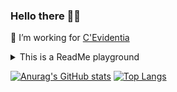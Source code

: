 ### Hello there 🧔🏼

🔭 I’m working for [C'Evidentia](https://cevidentia.com/)

<details>
    <summary>This is a ReadMe playground</summary>
    HOLA !
    [![Anurag's GitHub stats](https://github-readme-stats.vercel.app/api?username=PiRB&show_icons=true&theme=dracula)](https://github.com/anuraghazra/github-readme-stats)
</details>

[![Anurag's GitHub stats](https://github-readme-stats.vercel.app/api?username=PiRB&show_icons=true&theme=dracula)](https://github.com/anuraghazra/github-readme-stats)
[![Top Langs](https://github-readme-stats.vercel.app/api/top-langs/?username=PiRB&layout=donut&theme=dracula&hide=css)](https://github.com/anuraghazra/github-readme-stats)
